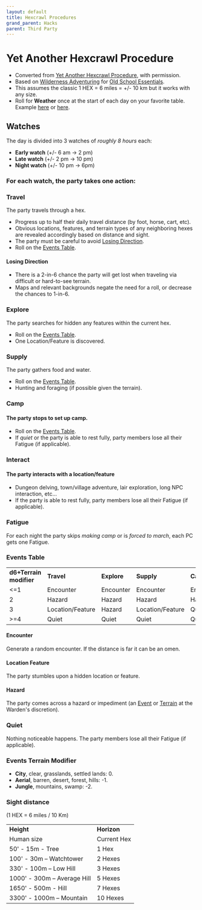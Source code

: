 ```yaml
---
layout: default
title: Hexcrawl Procedures
grand_parent: Hacks
parent: Third Party
---
```


# Yet Another Hexcrawl Procedure
- Converted from [Yet Another Hexcrawl Procedure](https://dangerisreal.blogspot.com/2021/08/yet-another-hexcrawl-procedure-there-is.html), with permission.
- Based on [Wilderness Adventuring](https://oldschoolessentials.necroticgnome.com/srd/index.php/Wilderness_Adventuring) for [Old School Essentials](https://www.drivethrurpg.com/product/272802/OldSchool-Essentials-Basic-Rules).
- This assumes the classic 1 HEX = 6 miles = +/- 10 km but it works with any size.
- Roll for **Weather** once at the start of each day on your favorite table. Example [here](https://ynasmidgard.blogspot.com/2019/02/simple-seasonal-weather-table.html) or [here](https://donjon.bin.sh/d20/weather/).

## Watches
The day is divided into 3 watches of _roughly 8 hours_ each:
- **Early watch** (+/- 6 am -> 2 pm)
- **Late watch** (+/- 2 pm -> 10 pm)
- **Night watch** (+/- 10 pm -> 6pm)

### For each watch, the party takes one action:

### Travel
The party travels through a hex.
- Progress up to half their daily travel distance (by foot, horse, cart, etc).
- Obvious locations, features, and terrain types of any neighboring hexes are revealed accordingly based on distance and sight.
- The party must be careful to avoid [Losing Direction](/hacks/third-party/hexcrawl-procedures/#losing-direction).
- Roll on the [Events Table](/hacks/third-party/hexcrawl-procedures/#events-table).

#### Losing Direction
- There is a 2-in-6 chance the party will get lost when traveling via difficult or hard-to-see terrain.
- Maps and relevant backgrounds negate the need for a roll, or decrease the chances to 1-in-6.

### Explore
The party searches for hidden any features within the current hex.
- Roll on the [Events Table](/hacks/third-party/hexcrawl-procedures/#events-table).
- One Location/Feature is discovered.

### Supply
The party gathers food and water.
- Roll on the [Events Table](/hacks/third-party/hexcrawl-procedures/#events-table).
- Hunting and foraging (if possible given the terrain).

### Camp
#### The party stops to set up camp.
- Roll on the [Events Table](/hacks/third-party/hexcrawl-procedures/#events-table).
- If _quiet_ or the party is able to rest fully, party members lose all their Fatigue (if applicable).

### Interact
#### The party interacts with a location/feature
- Dungeon delving, town/village adventure, lair exploration, long NPC interaction, etc...
- If the party is able to rest fully, party members lose all their Fatigue (if applicable).

### Fatigue
For each night the party skips _making camp_ or is _forced to march_, each PC gets one Fatigue.

### Events Table

|                         |                  |             |                  |           |
| ----------------------- | ---------------- | ----------- | ---------------- | --------- |
| **d6+Terrain modifier** | **Travel**       | **Explore** | **Supply**       | **Camp**  |
| <=1                     | Encounter        | Encounter   | Encounter        | Encounter |
| 2                       | Hazard           | Hazard      | Hazard           | Hazard    |
| 3                       | Location/Feature | Hazard      | Location/Feature | Quiet     |
| >=4                     | Quiet            | Quiet       | Quiet            | Quiet     |

#### Encounter
Generate a random encounter. If the distance is far it can be an omen.

#### Location Feature
The party stumbles upon a hidden location or feature.

#### Hazard
The party comes across a hazard or impediment (an [Event](/hacks/third-party/hexcrawl-procedures/#events-table) or [Terrain](/hacks/third-party/hexcrawl-procedures/#events-terrain-modifier) at the Warden's discretion).

### Quiet
Nothing noticeable happens. The party members lose all their Fatigue (if applicable).

### Events Terrain Modifier
- **City**, clear, grasslands, settled lands: 0.
- **Aerial**, barren, desert, forest, hills: -1.
- **Jungle**, mountains, swamp: -2.

### Sight distance
(1 HEX = 6 miles / 10 Km)

|||
| --------------------------- | ----------- |
| **Height**                  | **Horizon** |
| Human size                  | Current Hex |
| 50' - 15m - Tree            | 1 Hex       |
| 100' - 30m – Watchtower     | 2 Hexes     |
| 330' - 100m – Low Hill      | 3 Hexes     |
| 1000' - 300m – Average Hill | 5 Hexes     |
| 1650' - 500m - Hill         | 7 Hexes     |
| 3300' - 1000m – Mountain    | 10 Hexes    |
